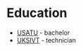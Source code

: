 # Education

* [USATU](http://ugatu.ac.ru/welcome-to-usatu.html) - bachelor
* [UKSIVT](http://www.uksivt.ru/) - technician
